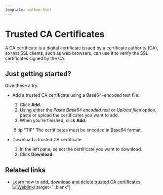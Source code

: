 ```yaml
---
template: walkme.html
---
```


# Trusted CA Certificates

A CA certificate is a digital certificate issued by a certificate authority (CA), so that SSL clients, such as web browsers, can use it to verify the SSL certificates signed by the CA.

## Just getting started?

Give these a try:

- Add a trusted CA certificate using a Base64-encoded text file:

    1. Click **Add**.
    1. Using either the *Paste Base64 encoded text* or *Upload files* option, paste or upload the certificates you want to add.
    1. When you're finished, click **Add**.

    !!! tip "TIP"
        The certificates must be encoded in Base64 format.

- Download a trusted CA certificate.

    1. In the left pane, select the certificate you want to download.
    1. Click **Download**.

## Related links

- Learn how to [add, download and delete trusted CA certificates ![Weblink](../img/ico-weblink.gif)](../vaas/certificates/ca/working-with-trusted-ca-certificates.md){:target="_blank"}
